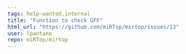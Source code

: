 ```yaml
---
tags: help-wanted,internal
title: "Function to check GFF"
html_url: "https://github.com/miRTop/mirtop/issues/13"
user: lpantano
repo: miRTop/mirtop
---
```



